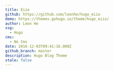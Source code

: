 ```yaml
---
title: Eiio
github: https://github.com/leonhe/hugo_eiio
demo: https://themes.gohugo.io/theme/hugo_eiio/
author: Leon He
ssg:
  - Hugo
cms:
  - No Cms
date: 2016-12-03T09:41:16.000Z
github_branch: master
description: Hugo Blog Theme
stale: false
---
```


